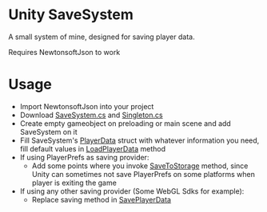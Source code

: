 # Unity SaveSystem

A small system of mine, designed for saving player data.

Requires NewtonsoftJson to work

# Usage
  - Import NewtonsoftJson into your project
  - Download [SaveSystem.cs](SaveSystem.cs) and [Singleton.cs](Singleton.cs)
  - Create empty gameobject on preloading or main scene and add SaveSystem on it
  - Fill SaveSystem's [PlayerData](SaveSystem.cs/#L73) struct with whatever information you need, fill default values in [LoadPlayerData](SaveSystem.cs/#L36) method
  - If using PlayerPrefs as saving provider:
    - Add some points where you invoke [SaveToStorage](SaveSystem/#L54) method, since Unity can sometimes not save PlayerPrefs on some platforms when player is exiting the game
  - If using any other saving provider (Some WebGL Sdks for example):
    - Replace saving method in [SavePlayerData](SaveSystem/#L68)
